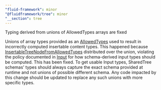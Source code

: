 ```yaml
---
"fluid-framework": minor
"@fluidframework/tree": minor
"__section": tree
---
```

Typing derived from unions of AllowedTypes arrays are fixed

Unions of array types provided as an [AllowedTypes](https://fluidframework.com/docs/api/fluid-framework/allowedtypes-typealias) used to result in incorrectly computed insertable content types.
This happened because [InsertableTreeNodeFromAllowedTypes](https://fluidframework.com/docs/api/fluid-framework/insertabletreenodefromallowedtypes-typealias) distributed over the union, violating the policy documented in [Input](https://fluidframework.com/docs/api/fluid-framework/input-typealias) for how schema-derived input types should be computed.
This has been fixed.
To get usable Input types, SharedTree schemas' types should always capture the exact schema provided at runtime and not unions of possible different schema.
Any code impacted by this change should be updated to replace any such unions with more specific types.
